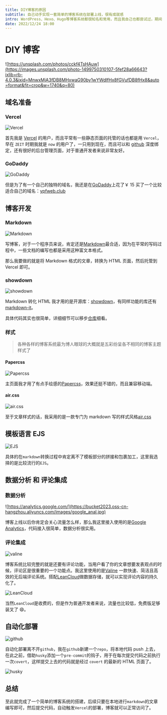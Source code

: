 ```yaml
---
title: DIY博客的原因
subtitle: 自己动手实现一套简单的博客系统在部署上线，很有成就感
intro: WordPress、Hexo、Hugo等博客系统都很知名和常用，而且我自己也都尝试过，期间并没有心力坚持写作，因此也就不了了之了，之所以要自己搞一套，是因为道理都明白了，还是得亲手实践一次才能知道其中的道道，正所谓：纸上得来终觉浅，绝知此事要躬行！
date: 2022/12/24 18:00
---
```


# DIY 博客

![https://unsplash.com/photos/cckf4TsHAuw](https://images.unsplash.com/photo-1499750310107-5fef28a66643?ixlib=rb-4.0.3&ixid=MnwxMjA3fDB8MHxwaG90by1wYWdlfHx8fGVufDB8fHx8&auto=format&fit=crop&w=1740&q=80)

## 域名准备

### Vercel

![Vercel](https://bucket2023.oss-cn-hangzhou.aliyuncs.com/images/vercel.png)

首先我是 [Vercel](https://vercel.com/) 的用户，而且平常有一些静态页面的托管的话也都是用 `Vercel`，早在 `ZEIT` 时期我就是 `now` 的用户了，一只用到现在，而且可以和 [github](https://github.com/) 深度绑定，还有很好的后台管理页面，对于普通开发者来说非常友好。

### GoDaddy

![GoDaddy](https://bucket2023.oss-cn-hangzhou.aliyuncs.com/images/godaddy.png)

但是为了有一个自己的独特的域名，我还是在[GoDaddy](https://www.godaddy.com/)上花了￥ 15 买了一个比较适合自己的域名：[ypfweb.club](https://ypfweb.club/)

## 博客开发

### Markdown

![Markdown](https://bucket2023.oss-cn-hangzhou.aliyuncs.com/images/markdown.png)

写博客，对于一个程序员来说，肯定还是[Markdown](https://www.markdownguide.org/)最合适，因为在平常的写码过程中，一些文档的编写也都是采用这种富文本格式。

那么我要做的就是将 Markdown 格式的文章，转换为 HTML 页面，然后托管到 Vercel 即可。

### showdown

![showdown](https://bucket2023.oss-cn-hangzhou.aliyuncs.com/images/showdown.png)

Markdown 转化 HTML 我才用的是开源库：[showdown](https://showdownjs.com/)，有同样功能的库还有[markdown-it](https://markdown-it.github.io/)。

具体代码其实也很简单，详细细节可以移步[仓库](https://github.com/GitHubJiKe/ypfweb.club.git)细看。

### 样式

> 各种各样的博客系统最为博人眼球的大概就是五彩纷呈各不相同的博客主题样式了

#### Papercss

![Papercss](https://bucket2023.oss-cn-hangzhou.aliyuncs.com/images/papercss.png)

主页面我才用了有点手绘感的[Papercss](https://www.getpapercss.com/)，效果还挺不错的，而且兼容移动端。

#### air.css

![air.css](https://bucket2023.oss-cn-hangzhou.aliyuncs.com/images/aircss.png)

至于文章样式的话，我采用的是一款专门为 markdown 写的样式风格[air.css](https://github.com/markdowncss/air)

## 模板语言 EJS

![EJS](https://bucket2023.oss-cn-hangzhou.aliyuncs.com/images/ejs.png)

具体的在`markdown`转换过程中肯定离不了模板部分的拼接和包裹加工，这里我选择的是比较流行的`EJS`。

## 数据分析 和 评论集成

### 数据分析

![https://analytics.google.com/](https://bucket2023.oss-cn-hangzhou.aliyuncs.com/images/google_anal.jpg)

博客上线以后你肯定会关心流量怎么样，那么我这里接入使用的是[Google Analytics](https://analytics.google.com/)，代码接入很简单，数据分析很实用。

### 评论集成

![valine](https://bucket2023.oss-cn-hangzhou.aliyuncs.com/images/valine.jpg)

博客系统比较完整的就是还要有评论功能，当用户看了你的文章想要发表观点的时候，评论区是很重要的一个功能点。我这里使用的是[Valine](https://valine.js.org/) 一款快速、简洁且高效的无后端评论系统。搭配[LeanCloud](https://www.leancloud.cn/)做数据存储，就可以实现评论内容的持久化了。

![LeanCloud](https://bucket2023.oss-cn-hangzhou.aliyuncs.com/images/leancloud.jpg)

当然`LeanCloud`是收费的，但是作为普通开发者来说，流量也比较低，免费版足够装叉了 😄。

## 自动化部署

![github](https://bucket2023.oss-cn-hangzhou.aliyuncs.com/images/github.jpg)

自动化部署离不开`github`，我在`github`新建一个`repo`，将本地代码 push 上去，在此之前，借助`husky`添加一个`pre-commit`的钩子，用于在每次提交代码之前执行一次`covert`，这样提交上去的代码就是经过 `covert` 的最新的 HTML 页面了。

![husky](https://bucket2023.oss-cn-hangzhou.aliyuncs.com/images/husky.jpg)

## 总结

至此就完成了一个简单的博客系统的搭建，后续只要在本地进行`markdown`的文章编写即可，然后提交代码，自动触发`Vercel`的部署，博客就可以正常访问了。
